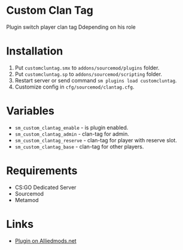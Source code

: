 # Custom Clan Tag
Plugin switch player clan tag Ddepending on his role

# Installation
1) Put `customcluntag.smx` to `addons/sourcemod/plugins` folder.
2) Put `customcluntag.sp` to `addons/sourcemod/scripting` folder.
3) Restart server or send command `sm plugins load customcluntag`.
4) Customize config in `cfg/sourcemod/clantag.cfg`.

# Variables
* `sm_custom_clantag_enable` - is plugin enabled.
* `sm_custom_clantag_admin` - clan-tag for admin.
* `sm_custom_clantag_reserve` - clan-tag for player with reserve slot.
* `sm_custom_clantag_base` - clan-tag for other players.

# Requirements
* CS:GO Dedicated Server
* Sourcemod
* Metamod

# Links
* [Plugin on Alliedmods.net](https://forums.alliedmods.net/showthread.php?p=2656259#post2656259)
